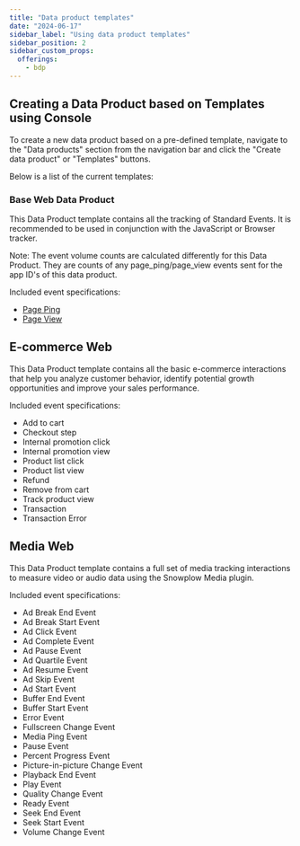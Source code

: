 ```yaml
---
title: "Data product templates"
date: "2024-06-17"
sidebar_label: "Using data product templates"
sidebar_position: 2
sidebar_custom_props:
  offerings:
    - bdp
---
```


## Creating a Data Product based on Templates using Console

To create a new data product based on a pre-defined template, navigate to the "Data products" section from the navigation bar and click the "Create data product" or "Templates" buttons.

Below is a list of the current templates:

### Base Web Data Product

This Data Product template contains all the tracking of Standard Events. It is recommended to be used in conjunction with the JavaScript or Browser tracker.

Note: The event volume counts are calculated differently for this Data Product. They are counts of any page_ping/page_view events sent for the app ID's of this data product.

Included event specifications:

* [Page Ping](/docs/collecting-data/collecting-from-own-applications/javascript-trackers/web-tracker/tracking-events/activity-page-pings/)
* [Page View](/docs/collecting-data/collecting-from-own-applications/javascript-trackers/web-tracker/tracking-events/page-views/)


## E-commerce Web

This Data Product template contains all the basic e-commerce interactions that help you analyze customer behavior, identify potential growth opportunities and improve your sales performance.

Included event specifications:

* Add to cart
* Checkout step
* Internal promotion click
* Internal promotion view
* Product list click
* Product list view
* Refund
* Remove from cart
* Track product view
* Transaction
* Transaction Error

## Media Web

This Data Product template contains a full set of media tracking interactions to measure video or audio data using the Snowplow Media plugin.

Included event specifications:

* Ad Break End Event
* Ad Break Start Event
* Ad Click Event
* Ad Complete Event
* Ad Pause Event
* Ad Quartile Event
* Ad Resume Event
* Ad Skip Event
* Ad Start Event
* Buffer End Event
* Buffer Start Event
* Error Event
* Fullscreen Change Event
* Media Ping Event
* Pause Event
* Percent Progress Event
* Picture-in-picture Change Event
* Playback End Event
* Play Event
* Quality Change Event
* Ready Event
* Seek End Event
* Seek Start Event
* Volume Change Event

